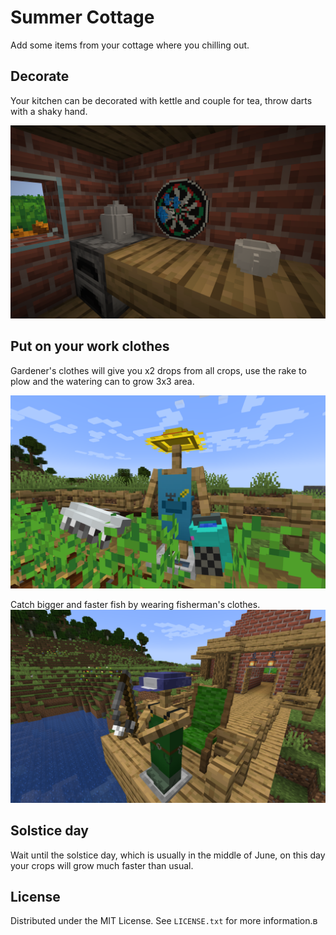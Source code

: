 # Summer Cottage

Add some items from your cottage where you chilling out.

## Decorate

Your kitchen can be decorated with kettle and couple for tea, throw darts with a shaky hand.

![Kitchen](https://github.com/GalievDev/summer-cottage/blob/1.21/assets/kitchen.png?raw=true)

## Put on your work clothes

Gardener's clothes will give you x2 drops from all crops, use the rake to plow and the watering can to grow 3x3 area.

![Gardener](https://github.com/GalievDev/summer-cottage/blob/1.21/assets/gardener.png?raw=true)

Catch bigger and faster fish by wearing fisherman's clothes.
![Fisherman](https://github.com/GalievDev/summer-cottage/blob/1.21/assets/fisherman.png?raw=true)

## Solstice day

Wait until the solstice day, which is usually in the middle of June, on this day your crops will grow much faster than usual.

## License

Distributed under the MIT License. See `LICENSE.txt` for more information.в